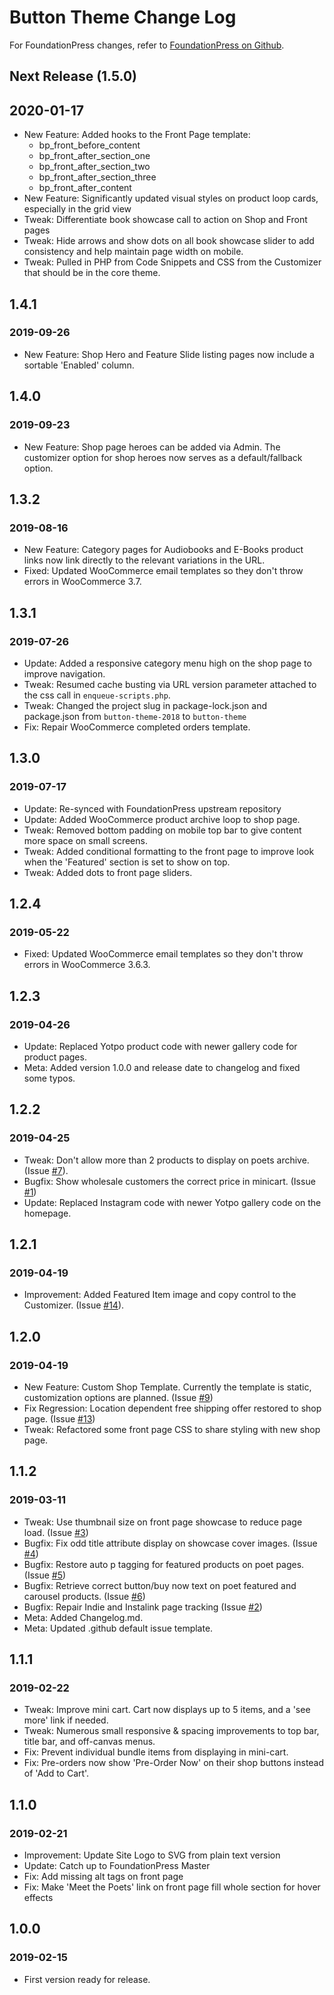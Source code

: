 # Button Theme Change Log
For FoundationPress changes, refer to [FoundationPress on Github](https://github.com/olefredrik/FoundationPress/).

## Next Release (1.5.0)
## 2020-01-17
* New Feature: Added hooks to the Front Page template:
  * bp_front_before_content
  * bp_front_after_section_one
  * bp_front_after_section_two
  * bp_front_after_section_three
  * bp_front_after_content
* New Feature: Significantly updated visual styles on product loop cards, especially in the grid view
* Tweak: Differentiate book showcase call to action on Shop and Front pages
* Tweak: Hide arrows and show dots on all book showcase slider to add consistency and help maintain page width on mobile.
* Tweak: Pulled in PHP from Code Snippets and CSS from the Customizer that should be in the core theme.

## 1.4.1
### 2019-09-26
* New Feature: Shop Hero and Feature Slide listing pages now include a sortable 'Enabled' column.

## 1.4.0
### 2019-09-23
* New Feature: Shop page heroes can be added via Admin. The customizer option for shop heroes now serves as a default/fallback option.

## 1.3.2
### 2019-08-16
* New Feature: Category pages for Audiobooks and E-Books product links now link directly to the relevant variations in the URL.
* Fixed: Updated WooCommerce email templates so they don't throw errors in WooCommerce 3.7.

## 1.3.1
### 2019-07-26
* Update: Added a responsive category menu high on the shop page to improve navigation.
* Tweak: Resumed cache busting via URL version parameter attached to the css call in `enqueue-scripts.php`.
* Tweak: Changed the project slug in package-lock.json and package.json from `button-theme-2018` to `button-theme`
* Fix: Repair WooCommerce completed orders template.

## 1.3.0
### 2019-07-17
* Update: Re-synced with FoundationPress upstream repository
* Update: Added WooCommerce product archive loop to shop page.
* Tweak: Removed bottom padding on mobile top bar to give content more space on small screens.
* Tweak: Added conditional formatting to the front page to improve look when the 'Featured' section is set to show on top.
* Tweak: Added dots to front page sliders.

## 1.2.4
### 2019-05-22
* Fixed: Updated WooCommerce email templates so they don't throw errors in WooCommerce 3.6.3.

## 1.2.3
### 2019-04-26
* Update: Replaced Yotpo product code with newer gallery code for product pages.
* Meta: Added version 1.0.0 and release date to changelog and fixed some typos.

## 1.2.2
### 2019-04-25
* Tweak: Don't allow more than 2 products to display on poets archive. (Issue [#7](https://github.com/buttonpoetry/Button-Theme-2018/issues/7)).
* Bugfix: Show wholesale customers the correct price in minicart. (Issue [#1](https://github.com/buttonpoetry/Button-Theme-2018/issues/1))
* Update: Replaced Instagram code with newer Yotpo gallery code on the homepage.

## 1.2.1
### 2019-04-19
* Improvement: Added Featured Item image and copy control to the Customizer. (Issue [#14](https://github.com/buttonpoetry/Button-Theme-2018/issues/14)).

## 1.2.0
### 2019-04-19
* New Feature: Custom Shop Template. Currently the template is static, customization options are planned. (Issue [#9](https://github.com/buttonpoetry/Button-Theme-2018/issues/9))
* Fix Regression: Location dependent free shipping offer restored to shop page. (Issue [#13](https://github.com/buttonpoetry/Button-Theme-2018/issues/13))
* Tweak: Refactored some front page CSS to share styling with new shop page.

## 1.1.2
### 2019-03-11
* Tweak: Use thumbnail size on front page showcase to reduce page load. (Issue [#3](https://github.com/buttonpoetry/Button-Theme-2018/issues/3))
* Bugfix: Fix odd title attribute display on showcase cover images. (Issue [#4](https://github.com/buttonpoetry/Button-Theme-2018/issues/4))
* Bugfix: Restore auto p tagging for featured products on poet pages. (Issue [#5](https://github.com/buttonpoetry/Button-Theme-2018/issues/5))
* Bugfix: Retrieve correct button/buy now text on poet featured and carousel products. (Issue [#6](https://github.com/buttonpoetry/Button-Theme-2018/issues/6))
* Bugfix: Repair Indie and Instalink page tracking (Issue [#2](https://github.com/buttonpoetry/Button-Theme-2018/issues/2#issue-414327359))
* Meta: Added Changelog.md.
* Meta: Updated .github default issue template.

## 1.1.1
### 2019-02-22
* Tweak: Improve mini cart. Cart now displays up to 5 items, and a 'see more' link if needed.
* Tweak: Numerous small responsive & spacing improvements to top bar, title bar, and off-canvas menus.
* Fix: Prevent individual bundle items from displaying in mini-cart.
* Fix: Pre-orders now show 'Pre-Order Now' on their shop buttons instead of 'Add to Cart'.

## 1.1.0
### 2019-02-21
* Improvement: Update Site Logo to SVG from plain text version
* Update: Catch up to FoundationPress Master
* Fix: Add missing alt tags on front page
* Fix: Make 'Meet the Poets' link on front page fill whole section for hover effects

## 1.0.0
### 2019-02-15
* First version ready for release.
